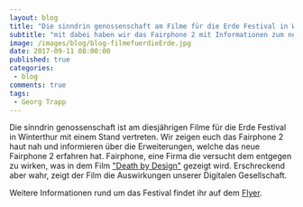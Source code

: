 ```yaml
---
layout: blog
title: "Die sinndrin genossenschaft am Filme für die Erde Festival in Winterthur"
subtitle: "mit dabei haben wir das Fairphone 2 mit Informationen zum neuen Upgrade"
image: /images/blog/blog-filmefuerdieErde.jpg
date: 2017-09-11 08:00:00
published: true
categories:
 - blog
comments: true
tags:
 - Georg Trapp
---
```

Die sinndrin genossenschaft ist am diesjährigen Filme für die Erde Festival in Winterthur mit einem Stand vertreten. Wir zeigen euch das Fairphone 2 haut nah und informieren über die Erweiterungen, welche das neue Fairphone 2 erfahren hat. 
Fairphone, eine Firma die versucht dem entgegen zu wirken, was in dem Film ["Death by Design"](https://filmefuerdieerde.org/filme/upcycling-recycling-abfall/death-by-design) gezeigt wird. Erschreckend aber wahr, zeigt der Film die Auswirkungen unserer Digitalen Gesellschaft.

Weitere Informationen rund um das Festival findet ihr auf dem [Flyer](https://filmefuerdieerde.org/files/ffde_festival2017_flyer_winterthur_web.jpg).